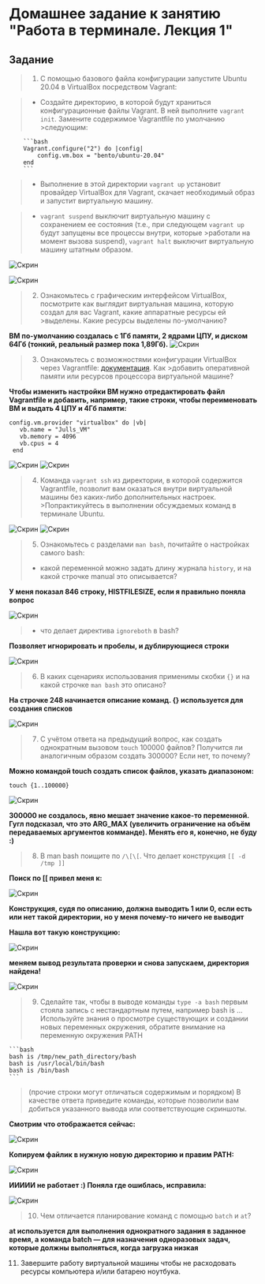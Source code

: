 # Домашнее задание к занятию "Работа в терминале. Лекция 1"


## Задание

>1. С помощью базового файла конфигурации запустите Ubuntu 20.04 в VirtualBox посредством Vagrant:

>	* Создайте директорию, в которой будут храниться конфигурационные файлы Vagrant. В ней выполните `vagrant init`. Замените содержимое Vagrantfile по умолчанию >следующим:

		```bash
		Vagrant.configure("2") do |config|
			config.vm.box = "bento/ubuntu-20.04"
		end
		```

>	* Выполнение в этой директории `vagrant up` установит провайдер VirtualBox для Vagrant, скачает необходимый образ и запустит виртуальную машину.

>	* `vagrant suspend` выключит виртуальную машину с сохранением ее состояния (т.е., при следующем `vagrant up` будут запущены все процессы внутри, которые >работали на момент вызова suspend), `vagrant halt` выключит виртуальную машину штатным образом.

![Скрин](https://github.com/Jlljully/devops_netology2/blob/main/Screenshot_9.png "Suspended")

![Скрин](https://github.com/Jlljully/devops_netology2/blob/main/Screenshot_8.png "Suspended")

>2. Ознакомьтесь с графическим интерфейсом VirtualBox, посмотрите как выглядит виртуальная машина, которую создал для вас Vagrant, какие аппаратные ресурсы ей >выделены. Какие ресурсы выделены по-умолчанию?

**ВМ по-умолчанию создалась с 1Гб памяти, 2 ядрами ЦПУ, и диском 64Гб (тонкий, реальный размер пока 1,89Гб).**
![Скрин](https://github.com/Jlljully/devops_netology2/blob/main/Screenshot_10.png "Ресурсы")

>3. Ознакомьтесь с возможностями конфигурации VirtualBox через Vagrantfile: [документация](https://www.vagrantup.com/docs/providers/virtualbox/configuration.html). Как >добавить оперативной памяти или ресурсов процессора виртуальной машине?

**Чтобы изменить настройки ВМ нужно отредактировать файл Vagrantfile и добавить, например, такие строки, чтобы переименовать ВМ и выдать 4 ЦПУ и 4Гб памяти:**

 ``` 
 config.vm.provider "virtualbox" do |vb|
    vb.name = "Julls_VM"
    vb.memory = 4096
    vb.cpus = 4
  end
  ```

![Скрин](https://github.com/Jlljully/devops_netology2/blob/main/Screenshot_11.png "Конфиг")
![Скрин](https://github.com/Jlljully/devops_netology2/blob/main/Screenshot_14.png "Ресурсы")

>4. Команда `vagrant ssh` из директории, в которой содержится Vagrantfile, позволит вам оказаться внутри виртуальной машины без каких-либо дополнительных настроек. >Попрактикуйтесь в выполнении обсуждаемых команд в терминале Ubuntu.

![Скрин](https://github.com/Jlljully/devops_netology2/blob/main/Screenshot_12.png "Команды")
![Скрин](https://github.com/Jlljully/devops_netology2/blob/main/Screenshot_13.png "Команды")

>5. Ознакомьтесь с разделами `man bash`, почитайте о настройках самого bash:
 >   * какой переменной можно задать длину журнала `history`, и на какой строчке manual это описывается?

**У меня показал 846 строку, HISTFILESIZE, если я правильно поняла вопрос**

![Скрин](https://github.com/Jlljully/devops_netology2/blob/main/Screenshot_16.png "Переменные")

 >   * что делает директива `ignoreboth` в bash?

**Позволяет игнорировать и пробелы, и дублирующиеся строки**

![Скрин](https://github.com/Jlljully/devops_netology2/blob/main/Screenshot_15.png "Переменные")

>6. В каких сценариях использования применимы скобки `{}` и на какой строчке `man bash` это описано?

**На строчке 248 начинается описание команд. {} используется для создания списков**

![Скрин](https://github.com/Jlljully/devops_netology2/blob/main/Screenshot_17.png "Скобки")

>7. С учётом ответа на предыдущий вопрос, как создать однократным вызовом `touch` 100000 файлов? Получится ли аналогичным образом создать 300000? Если нет, то почему?

**Можно командой touch создать список файлов, указать диапазоном:**
 ```
touch {1..100000}
 ```
![Скрин](https://github.com/Jlljully/devops_netology2/blob/main/Screenshot_18.png "Стотыщфайлов")

**300000 не создалось, явно мешает значение какое-то переменной. Гугл подсказал, что это ARG_MAX (увеличить ограничение на объём передаваемых аргументов комманде). Менять его я, конечно, не буду :)**

>8. В man bash поищите по `/\[\[`. Что делает конструкция `[[ -d /tmp ]]`

**Поиск по \[\[ привел меня к:**

![Скрин](https://github.com/Jlljully/devops_netology2/blob/main/Screenshot_20.png "экспрешнэкспрешн")

**Конструкция, судя по описанию, должна выводить 1 или 0, если есть или нет такой директории, но у меня почему-то ничего не выводит**

**Нашла вот такую конструкцию:**

![Скрин](https://github.com/Jlljully/devops_netology2/blob/main/Screenshot_21.png "экспрешнэкспрешн")

 **меняем вывод результата проверки и снова запускаем, директория найдена!**

![Скрин](https://github.com/Jlljully/devops_netology2/blob/main/Screenshot_22.png "экспрешнэкспрешн")

>9. Сделайте так, чтобы в выводе команды `type -a bash` первым стояла запись с нестандартным путем, например bash is ... 
Используйте знания о просмотре существующих и создании новых переменных окружения, обратите внимание на переменную окружения PATH 

	```bash
	bash is /tmp/new_path_directory/bash
	bash is /usr/local/bin/bash
	bash is /bin/bash
	```

>	(прочие строки могут отличаться содержимым и порядком)
>    В качестве ответа приведите команды, которые позволили вам добиться указанного вывода или соответствующие скриншоты.

**Смотрим что отображается сейчас:**

![Скрин](https://github.com/Jlljully/devops_netology2/blob/main/Screenshot_25.png "path")

**Копируем файлик в нужную новую директорию и правим PATH:**

![Скрин](https://github.com/Jlljully/devops_netology2/blob/main/Screenshot_23.png "path")

**ИИИИИ не работает :) Поняла где ошиблась, исправила:**

![Скрин](https://github.com/Jlljully/devops_netology2/blob/main/Screenshot_24.png "path")

>10. Чем отличается планирование команд с помощью `batch` и `at`?

**at используется для выполнения однократного задания в заданное время, а команда batch — для назначения одноразовых задач, которые должны выполняться, когда загрузка низкая**

11. Завершите работу виртуальной машины чтобы не расходовать ресурсы компьютера и/или батарею ноутбука.
